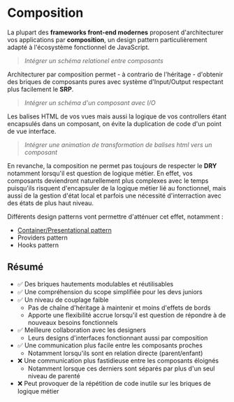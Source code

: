 # Composition

La plupart des **frameworks front-end modernes** proposent d'architecturer vos applications par **composition**, un design pattern particulièrement adapté à l'écosystème fonctionnel de JavaScript.

> *Intégrer un schéma relationel entre composants*

Architecturer par composition permet - à contrario de l'héritage - d'obtenir des briques de composants pures avec système d'Input/Output respectant plus facilement le **SRP**.

> *Intégrer un schéma d'un composant avec I/O*

Les balises HTML de vos vues mais aussi la logique de vos controllers étant encapsulés dans un composant, on évite la duplication de code d'un point de vue interface.

> *Intégrer une animation de transformation de balises html vers un composant*

En revanche, la composition ne permet pas toujours de respecter le **DRY** notamment lorsqu'il est question de logique métier. En effet, vos composants deviendront naturellement plus complexes avec le temps puisqu'ils risquent d'encapsuler de la logique métier lié au fonctionnel, mais aussi de la gestion d'état local et parfois une nécessité d'interraction avec des états de plus haut niveau.

Différents design patterns vont permettre d'atténuer cet effet, notamment :
 - [Container/Presentational pattern](../patterns/container-presentational.md)
 - Providers pattern
 - Hooks pattern

## Résumé

- ✅ Des briques hautements modulables et réutilisables
- ✅ Une compréhension du scope simplifiée pour les devs juniors
- ✅ Un niveau de couplage faible
  - Pas de chaîne d'héritage à maintenir et moins d'effets de bords
  - Apporte une flexibilité accrue lorsqu'il est question de répondre à de nouveaux besoins fonctionnels
- ✅ Meilleure collaboration avec les designers
  - Leurs designs d'interfaces fonctionnant aussi par composition
- ✅ Une communication plus facile entre les composants proches
  - Notamment lorsqu'ils sont en relation directe (parent/enfant)
- ❌ Une communication plus fastidieuse entre les composants éloignés
  - Notamment lorsque ces derniers sont séparés par plus d'un seul niveau de parenté
- ❌ Peut provoquer de la répétition de code inutile sur les briques de logique métier